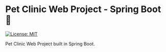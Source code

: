 # Pet Clinic Web Project - Spring Boot🍃

[![License: MIT](https://img.shields.io/badge/License-MIT-blue.svg)](https://opensource.org/licenses/MIT)

Pet Clinic Web Project built in Spring Boot.